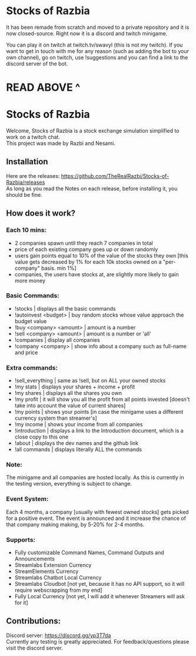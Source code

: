 # Stocks of Razbia
It has been remade from scratch and moved to a private repository and it is now closed-source.
Right now it is a discord and twitch minigame. 


You can play it on twitch at twitch.tv/swavyl (this is not my twitch). 
If you want to get in touch with me for any reason (such as adding the bot to your own channel), go on twitch, use !suggestions and you can find a link to the discord server of the bot.

# READ ABOVE ^
# Stocks of Razbia
Welcome, Stocks of Razbia is a stock exchange simulation simplified to work on a twitch chat. <br>
This project was made by Razbi and Nesami.

## Installation
Here are the releases: https://github.com/TheRealRazbi/Stocks-of-Razbia/releases <br>
As long as you read the Notes on each release, before installing it, you should be fine.

## How does it work?
### Each 10 mins:

- 2 companies spawn until they reach 7 companies in total
- price of each existing company goes up or down randomly
- users gain points equal to 10% of the value of the stocks they own [this value gets decreased by 1% for each 10k stocks owned on a "per-company" basis. min 1%]
- companies, the users have stocks at, are slightly more likely to gain more money

### Basic Commands:

- !stocks | displays all the basic commands
- !autoinvest &lt;budget&gt; | buy random stocks whose value approach the budget value
- !buy &lt;company&gt; &lt;amount&gt; | amount is a number
- !sell &lt;company&gt; &lt;amount&gt; | amount is a number or 'all'
- !companies | display all companies
- !company &lt;company&gt; | show info about a company such as full-name and price

### Extra commands:

- !sell_everything | same as !sell, but on ALL your owned stocks
- !my stats | displays your shares + income + profit
- !my shares | displays all the shares you own
- !my profit | it will show you all the profit from all points invested [doesn't take into account the value of current shares]
- !my points | shows your points [in case the minigame uses a different currency system than streamer's]
- !my income | shows your income from all companies
- !introduction | displays a link to the Introduction document, which is a close copy to this one
- !about | displays the dev names and the github link
- !all commands | displays literally ALL the commands

### Note:
The minigame and all companies are hosted locally.
As this is currently in the testing version, everything is subject to change.

### Event System:
Each 4 months, a company [usually with fewest owned stocks] gets picked for a positive event.
The event is announced and it increase the chance of that company making making, by 5-20% for 2-4 months.

### Supports:
 
- Fully customizable Command Names, Command Outputs and Announcements
- Streamlabs Extension Currency
- StreamElements Currency
- Streamlabs Chatbot Local Currency
- Streamlabs Cloudbot [not yet, because it has no API support, so it will require webscrapping from my end]
- Fully Local Currency [not yet, I will add it whenever Streamers will ask for it]

## Contributions:

Discord server: https://discord.gg/yp3T7da <br>
Currently any testing is greatly appreciated. For feedback/questions please visit the discord server.<br>